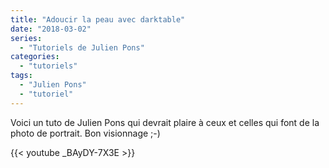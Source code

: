 ```yaml
---
title: "Adoucir la peau avec darktable"
date: "2018-03-02"
series:
  - "Tutoriels de Julien Pons"
categories: 
  - "tutoriels"
tags: 
  - "Julien Pons"
  - "tutoriel"
---
```


Voici un tuto de Julien Pons qui devrait plaire à ceux et celles qui font de la photo de portrait. Bon visionnage ;-)

{{< youtube _BAyDY-7X3E >}}
